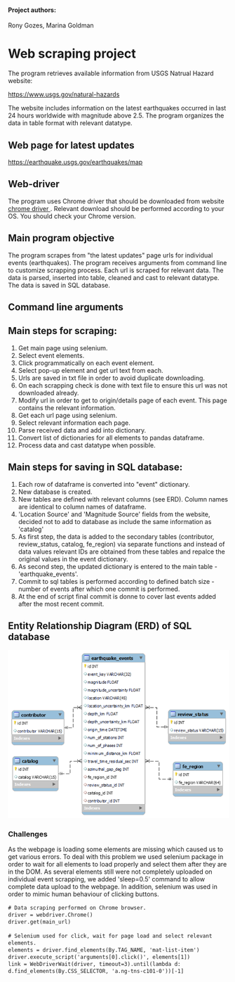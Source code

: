 #### Project authors:

Rony Gozes, Marina Goldman

# Web scraping project
The program retrieves available information from USGS Natrual Hazard website:

https://www.usgs.gov/natural-hazards

The website includes information on the latest earthquakes occurred in last 24 hours worldwide with magnitude above 2.5.
The program organizes the data in table format with relevant datatype.

## Web page for latest updates
https://earthquake.usgs.gov/earthquakes/map

## Web-driver 
The program uses Chrome driver that should be downloaded from website
[chrome driver ](https://chromedriver.chromium.org/downloads).
Relevant download should be performed according to your OS. 
You should check your Chrome version.

## Main program objective
The program scrapes from "the latest updates" page urls for individual events (earthquakes).
The program receives arguments from command line to customize scrapping process.
Each url is scraped for relevant data. The data is parsed, inserted into table, cleaned and cast to relevant datatype.
The data is saved in SQL database.

## Command line arguments

## Main steps for scraping:
1. Get main page using selenium.
2. Select event elements.
3. Click programmatically on each event element.
4. Select pop-up element and get url text from each.
5. Urls are saved in txt file in order to avoid duplicate downloading. 
6. On each scrapping check is done with text file to ensure this url was not downloaded already.
7. Modify url in order to get to origin/details page of each event. This page contains the relevant information.
8. Get each url page using selenium.
9. Select relevant information each page.
10. Parse received data and add into dictionary.
11. Convert list of dictionaries for all elements to pandas dataframe.
12. Process data and cast datatype when possible.


## Main steps for saving in SQL database:
1. Each row of dataframe is converted into "event" dictionary.
2. New database is created.
3. New tables are defined with relevant columns (see ERD). Column names are identical to column names of dataframe.
4. 'Location Source' and 'Magnitude Source' fields from the website, decided not to add to database as include the same information as 'catalog'
5. As first step, the data is added to the secondary tables (contributor, review_status, catalog, fe_region) via separate functions and instead of data values relevant IDs are obtained from these tables and repalce the original values in the event dictionary.
6. As second step, the updated dictionary is entered to the main table - 'earthquake_events'.
7. Commit to sql tables is performed according to defined batch size -number of events after which one commit is performed.
8. At the end of script final commit is donne to cover last events added after the most recent commit. 

## Entity Relationship Diagram (ERD) of SQL database

![img.png](img.png)

### Challenges
As the webpage is loading some elements are missing which caused us to get various errors.
To deal with this problem we used selenium package in order to wait for all elements to load properly and select them after they are in the DOM.
As several elements still were not completely uploaded on individual event scrapping, we added 'sleep=0.5' command to allow complete data upload to the webpage.
In addition, selenium was used in order to mimic human behaviour of clicking buttons.

```buildoutcfg
# Data scraping performed on Chrome browser.
driver = webdriver.Chrome()
driver.get(main_url)

# Selenium used for click, wait for page load and select relevant elements.
elements = driver.find_elements(By.TAG_NAME, 'mat-list-item')
driver.execute_script('arguments[0].click()', elements[1])
link = WebDriverWait(driver, timeout=3).until(lambda d: d.find_elements(By.CSS_SELECTOR, 'a.ng-tns-c101-0'))[-1]
```
